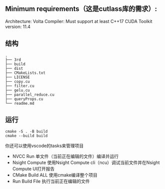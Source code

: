 
## Minimum requirements（这是cutlass库的需求）:
Architecture: Volta
Compiler: Must support at least C++17
CUDA Toolkit version: 11.4

## 结构

~~~
.
├── 3rd
├── build
├── dist
├── CMakeLists.txt
├── LICENSE
├── copy.cu
├── filter.cu
├── gelu.cu
├── parallel_reduce.cu
├── queryProps.cu
└── readme.md
~~~

## 运行

~~~
cmake -S . -B build
cmake --build build
~~~

你还可以使用vscode的tasks来管理项目
- NVCC Run
    单文件（当前正在编辑的文件）编译并运行
- Nsight Compute
    使用Nsight Compute cli（ncu）调试当前文件并在Nsight Compute UI打开报告
- CMake Build ALL
    使用cmake编译整个项目
- Run Build File
    执行当前正在编辑的文件